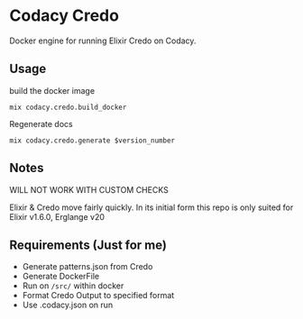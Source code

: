 # Codacy Credo

Docker engine for running Elixir Credo on Codacy.

## Usage

build the docker image

```
mix codacy.credo.build_docker
```

Regenerate docs

```
mix codacy.credo.generate $version_number
```

## Notes

WILL NOT WORK WITH CUSTOM CHECKS

Elixir & Credo move fairly quickly. In its initial form this repo is only suited for Elixir v1.6.0, Erglange v20

## Requirements (Just for me)

* Generate patterns.json from Credo
* Generate DockerFile
* Run on `/src/` within docker
* Format Credo Output to specified format
* Use .codacy.json on run
